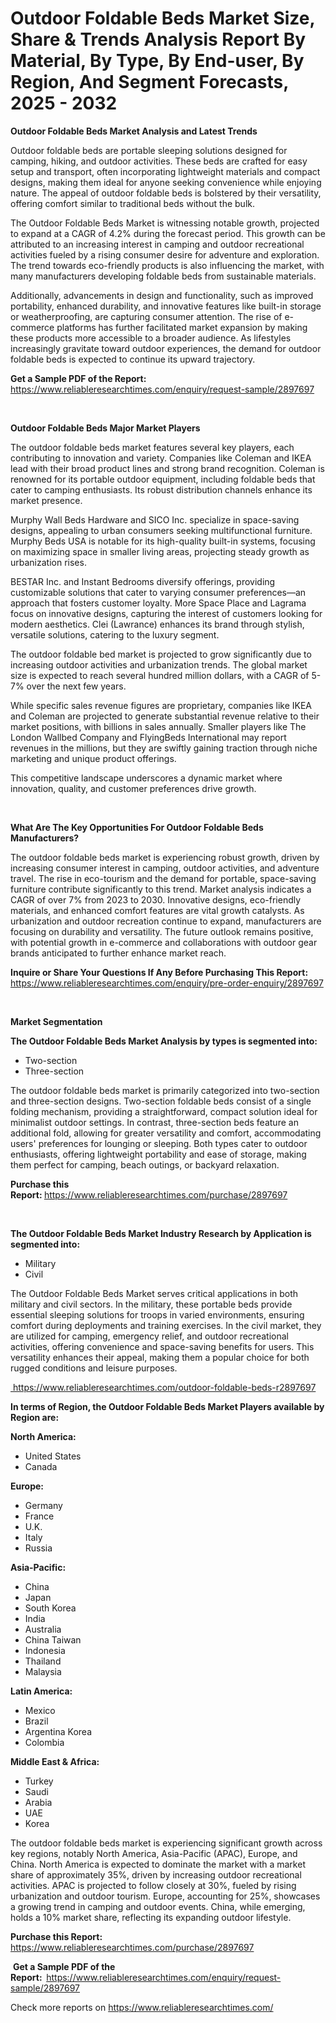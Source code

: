 <p><h1>Outdoor Foldable Beds Market Size, Share & Trends Analysis Report By Material, By Type, By End-user, By Region, And Segment Forecasts, 2025 - 2032</h1></p><p><strong>Outdoor Foldable Beds Market Analysis and Latest Trends</strong></p>
<p><p>Outdoor foldable beds are portable sleeping solutions designed for camping, hiking, and outdoor activities. These beds are crafted for easy setup and transport, often incorporating lightweight materials and compact designs, making them ideal for anyone seeking convenience while enjoying nature. The appeal of outdoor foldable beds is bolstered by their versatility, offering comfort similar to traditional beds without the bulk.</p><p>The Outdoor Foldable Beds Market is witnessing notable growth, projected to expand at a CAGR of 4.2% during the forecast period. This growth can be attributed to an increasing interest in camping and outdoor recreational activities fueled by a rising consumer desire for adventure and exploration. The trend towards eco-friendly products is also influencing the market, with many manufacturers developing foldable beds from sustainable materials.</p><p>Additionally, advancements in design and functionality, such as improved portability, enhanced durability, and innovative features like built-in storage or weatherproofing, are capturing consumer attention. The rise of e-commerce platforms has further facilitated market expansion by making these products more accessible to a broader audience. As lifestyles increasingly gravitate toward outdoor experiences, the demand for outdoor foldable beds is expected to continue its upward trajectory.</p></p>
<p><strong>Get a Sample PDF of the Report:&nbsp;</strong> <a href="https://www.reliableresearchtimes.com/enquiry/request-sample/2897697?utm_campaign=1420&utm_medium=2&utm_source=Github&utm_content=ia&utm_term=15032025&utm_id=outdoor-foldable-beds">https://www.reliableresearchtimes.com/enquiry/request-sample/2897697</a></p>
<p>&nbsp;</p>
<p><strong>Outdoor Foldable Beds Major Market Players</strong></p>
<p><p>The outdoor foldable beds market features several key players, each contributing to innovation and variety. Companies like Coleman and IKEA lead with their broad product lines and strong brand recognition. Coleman is renowned for its portable outdoor equipment, including foldable beds that cater to camping enthusiasts. Its robust distribution channels enhance its market presence.</p><p>Murphy Wall Beds Hardware and SICO Inc. specialize in space-saving designs, appealing to urban consumers seeking multifunctional furniture. Murphy Beds USA is notable for its high-quality built-in systems, focusing on maximizing space in smaller living areas, projecting steady growth as urbanization rises.</p><p>BESTAR Inc. and Instant Bedrooms diversify offerings, providing customizable solutions that cater to varying consumer preferences—an approach that fosters customer loyalty. More Space Place and Lagrama focus on innovative designs, capturing the interest of customers looking for modern aesthetics. Clei (Lawrance) enhances its brand through stylish, versatile solutions, catering to the luxury segment.</p><p>The outdoor foldable bed market is projected to grow significantly due to increasing outdoor activities and urbanization trends. The global market size is expected to reach several hundred million dollars, with a CAGR of 5-7% over the next few years.</p><p>While specific sales revenue figures are proprietary, companies like IKEA and Coleman are projected to generate substantial revenue relative to their market positions, with billions in sales annually. Smaller players like The London Wallbed Company and FlyingBeds International may report revenues in the millions, but they are swiftly gaining traction through niche marketing and unique product offerings.</p><p>This competitive landscape underscores a dynamic market where innovation, quality, and customer preferences drive growth.</p></p>
<p>&nbsp;</p>
<p><strong>What Are The Key Opportunities For Outdoor Foldable Beds Manufacturers?</strong></p>
<p><p>The outdoor foldable beds market is experiencing robust growth, driven by increasing consumer interest in camping, outdoor activities, and adventure travel. The rise in eco-tourism and the demand for portable, space-saving furniture contribute significantly to this trend. Market analysis indicates a CAGR of over 7% from 2023 to 2030. Innovative designs, eco-friendly materials, and enhanced comfort features are vital growth catalysts. As urbanization and outdoor recreation continue to expand, manufacturers are focusing on durability and versatility. The future outlook remains positive, with potential growth in e-commerce and collaborations with outdoor gear brands anticipated to further enhance market reach.</p></p>
<p><strong>Inquire or Share Your Questions If Any Before Purchasing This Report:</strong> <a href="https://www.reliableresearchtimes.com/enquiry/pre-order-enquiry/2897697?utm_campaign=1420&utm_medium=2&utm_source=Github&utm_content=ia&utm_term=15032025&utm_id=outdoor-foldable-beds">https://www.reliableresearchtimes.com/enquiry/pre-order-enquiry/2897697</a></p>
<p>&nbsp;</p>
<p><strong>Market Segmentation</strong></p>
<p><strong>The Outdoor Foldable Beds Market Analysis by types is segmented into:</strong></p>
<p><ul><li>Two-section</li><li>Three-section</li></ul></p>
<p><p>The outdoor foldable beds market is primarily categorized into two-section and three-section designs. Two-section foldable beds consist of a single folding mechanism, providing a straightforward, compact solution ideal for minimalist outdoor settings. In contrast, three-section beds feature an additional fold, allowing for greater versatility and comfort, accommodating users' preferences for lounging or sleeping. Both types cater to outdoor enthusiasts, offering lightweight portability and ease of storage, making them perfect for camping, beach outings, or backyard relaxation.</p></p>
<p><strong>Purchase this Report:&nbsp;</strong><a href="https://www.reliableresearchtimes.com/purchase/2897697?utm_campaign=1420&utm_medium=2&utm_source=Github&utm_content=ia&utm_term=15032025&utm_id=outdoor-foldable-beds">https://www.reliableresearchtimes.com/purchase/2897697</a></p>
<p>&nbsp;</p>
<p><strong>The Outdoor Foldable Beds Market Industry Research by Application is segmented into:</strong></p>
<p><ul><li>Military</li><li>Civil</li></ul></p>
<p><p>The Outdoor Foldable Beds Market serves critical applications in both military and civil sectors. In the military, these portable beds provide essential sleeping solutions for troops in varied environments, ensuring comfort during deployments and training exercises. In the civil market, they are utilized for camping, emergency relief, and outdoor recreational activities, offering convenience and space-saving benefits for users. This versatility enhances their appeal, making them a popular choice for both rugged conditions and leisure purposes.</p></p>
<p><a href="https://www.reliableresearchtimes.com/outdoor-foldable-beds-r2897697?utm_campaign=1420&utm_medium=2&utm_source=Github&utm_content=ia&utm_term=15032025&utm_id=outdoor-foldable-beds">&nbsp;https://www.reliableresearchtimes.com/outdoor-foldable-beds-r2897697</a></p>
<p><strong>In terms of Region, the Outdoor Foldable Beds Market Players available by Region are:</strong></p>
<p>
    <p> <strong> North America: </strong>
        <ul>
            <li>United States</li>
            <li>Canada</li>
        </ul>
        </p> 
    <p> <strong> Europe: </strong>
        <ul>
            <li>Germany</li>
            <li>France</li>
            <li>U.K.</li>
            <li>Italy</li>
            <li>Russia</li>
        </ul>
        </p> 
    <p> <strong> Asia-Pacific: </strong>
        <ul>
            <li>China</li>
            <li>Japan</li>
            <li>South Korea</li>
            <li>India</li>
            <li>Australia</li>
            <li>China Taiwan</li>
            <li>Indonesia</li>
            <li>Thailand</li>
            <li>Malaysia</li>
        </ul>
        </p> 
    <p> <strong> Latin America: </strong>
        <ul>
            <li>Mexico</li>
            <li>Brazil</li>
            <li>Argentina Korea</li>
            <li>Colombia</li>
        </ul>
        </p> 
    <p> <strong> Middle East & Africa: </strong>
        <ul>
            <li>Turkey</li>
            <li>Saudi</li>
            <li>Arabia</li>
            <li>UAE</li>
            <li>Korea</li>
        </ul>
    </p>
    </p>
<p><p>The outdoor foldable beds market is experiencing significant growth across key regions, notably North America, Asia-Pacific (APAC), Europe, and China. North America is expected to dominate the market with a market share of approximately 35%, driven by increasing outdoor recreational activities. APAC is projected to follow closely at 30%, fueled by rising urbanization and outdoor tourism. Europe, accounting for 25%, showcases a growing trend in camping and outdoor events. China, while emerging, holds a 10% market share, reflecting its expanding outdoor lifestyle.</p></p>
<p><strong>Purchase this Report: </strong><a href="https://www.reliableresearchtimes.com/purchase/2897697?utm_campaign=1420&utm_medium=2&utm_source=Github&utm_content=ia&utm_term=15032025&utm_id=outdoor-foldable-beds">https://www.reliableresearchtimes.com/purchase/2897697</a></p>
<p>&nbsp;<strong>Get a Sample PDF of the Report:&nbsp;&nbsp;</strong><a href="https://www.reliableresearchtimes.com/enquiry/request-sample/2897697?utm_campaign=1420&utm_medium=2&utm_source=Github&utm_content=ia&utm_term=15032025&utm_id=outdoor-foldable-beds">https://www.reliableresearchtimes.com/enquiry/request-sample/2897697</a></p>
<p><strong></strong></p>
<p>Check more reports on <a href="https://www.reliableresearchtimes.com/?utm_campaign=1420&utm_medium=2&utm_source=Github&utm_content=ia&utm_term=15032025&utm_id=outdoor-foldable-beds">https://www.reliableresearchtimes.com/</a></p>